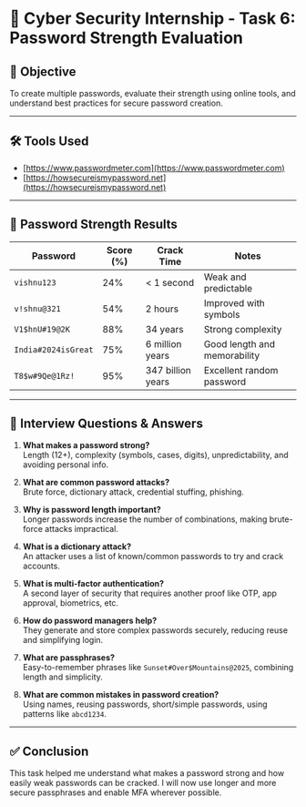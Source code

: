 # 🔐 Cyber Security Internship - Task 6: Password Strength Evaluation

## 🎯 Objective
To create multiple passwords, evaluate their strength using online tools, and understand best practices for secure password creation.

---

## 🛠 Tools Used
- [https://www.passwordmeter.com](https://www.passwordmeter.com)
- [https://howsecureismypassword.net](https://howsecureismypassword.net)

---

## 🧪 Password Strength Results

| Password         | Score (%) | Crack Time           | Notes                            |
|------------------|-----------|-----------------------|----------------------------------|
| `vishnu123`      | 24%       | < 1 second            | Weak and predictable             |
| `v!shnu@321`     | 54%       | 2 hours               | Improved with symbols            |
| `V1$hnU#19@2K`   | 88%       | 34 years              | Strong complexity                |
| `India#2024isGreat`| 75%     | 6 million years       | Good length and memorability     |
| `T8$w#9Qe@1Rz!`  | 95%       | 347 billion years     | Excellent random password        |

---

## 🧠 Interview Questions & Answers

1. **What makes a password strong?**  
   Length (12+), complexity (symbols, cases, digits), unpredictability, and avoiding personal info.

2. **What are common password attacks?**  
   Brute force, dictionary attack, credential stuffing, phishing.

3. **Why is password length important?**  
   Longer passwords increase the number of combinations, making brute-force attacks impractical.

4. **What is a dictionary attack?**  
   An attacker uses a list of known/common passwords to try and crack accounts.

5. **What is multi-factor authentication?**  
   A second layer of security that requires another proof like OTP, app approval, biometrics, etc.

6. **How do password managers help?**  
   They generate and store complex passwords securely, reducing reuse and simplifying login.

7. **What are passphrases?**  
   Easy-to-remember phrases like `Sunset#Over$Mountains@2025`, combining length and simplicity.

8. **What are common mistakes in password creation?**  
   Using names, reusing passwords, short/simple passwords, using patterns like `abcd1234`.

---

## ✅ Conclusion
This task helped me understand what makes a password strong and how easily weak passwords can be cracked. I will now use longer and more secure passphrases and enable MFA wherever possible.
